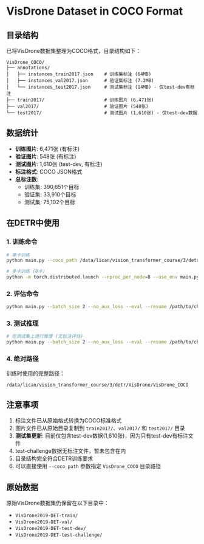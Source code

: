 # VisDrone Dataset in COCO Format

## 目录结构

已将VisDrone数据集整理为COCO格式，目录结构如下：

```
VisDrone_COCO/
├── annotations/
│   ├── instances_train2017.json    # 训练集标注 (64MB)
│   ├── instances_val2017.json      # 验证集标注 (7.2MB)
│   └── instances_test2017.json     # 测试集标注 (14MB) - 仅test-dev有标注
├── train2017/                      # 训练图片 (6,471张)
├── val2017/                        # 验证图片 (548张)
└── test2017/                       # 测试图片 (1,610张) - 仅test-dev数据
```

## 数据统计

- **训练图片**: 6,471张 (有标注)
- **验证图片**: 548张 (有标注)
- **测试图片**: 1,610张 (test-dev, 有标注)
- **标注格式**: COCO JSON格式
- **总标注数**: 
  - 训练集: 390,651个目标
  - 验证集: 33,910个目标
  - 测试集: 75,102个目标

## 在DETR中使用

### 1. 训练命令

```bash
# 单卡训练
python main.py --coco_path /data/lican/vision_transformer_course/3/detr/VisDrone/VisDrone_COCO

# 多卡训练 (8卡)
python -m torch.distributed.launch --nproc_per_node=8 --use_env main.py --coco_path /data/lican/vision_transformer_course/3/detr/VisDrone/VisDrone_COCO
```

### 2. 评估命令

```bash
python main.py --batch_size 2 --no_aux_loss --eval --resume /path/to/checkpoint.pth --coco_path /data/lican/vision_transformer_course/3/detr/VisDrone/VisDrone_COCO
```

### 3. 测试推理

```bash
# 在测试集上进行推理 (无标注评估)
python main.py --batch_size 2 --no_aux_loss --eval --resume /path/to/checkpoint.pth --coco_path /data/lican/vision_transformer_course/3/detr/VisDrone/VisDrone_COCO --test
```

### 4. 绝对路径

训练时使用的完整路径：
```
/data/lican/vision_transformer_course/3/detr/VisDrone/VisDrone_COCO
```

## 注意事项

1. 标注文件已从原始格式转换为COCO标准格式
2. 图片文件已从原始目录复制到 `train2017/`、`val2017/` 和 `test2017/` 目录
3. **测试集更新**: 目前仅包含test-dev数据(1,610张)，因为只有test-dev有标注文件
4. test-challenge数据无标注文件，暂未包含在内
5. 目录结构完全符合DETR训练要求
6. 可以直接使用 `--coco_path` 参数指定 `VisDrone_COCO` 目录路径

## 原始数据

原始VisDrone数据集仍保留在以下目录中：
- `VisDrone2019-DET-train/`
- `VisDrone2019-DET-val/`
- `VisDrone2019-DET-test-dev/`
- `VisDrone2019-DET-test-challenge/` 